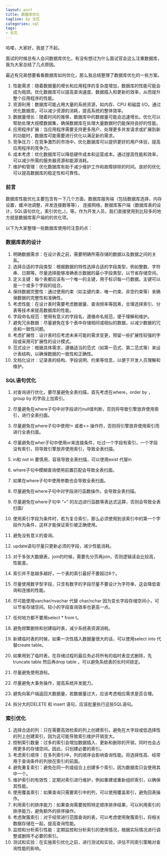 ```yaml
---
layout: post
title: 数据库优化
tagline: by 无花
categories: sql
tags:
- 无花
---
```


哈喽，大家好，我是了不起。  

面试的时候总有人会问数据库优化，有没有想过为什么面试官会这么注重数据库，我为大家总结了几点原因。

最近有兄弟想要看看数据库如何优化，那么我总结整理了数据库优化的一些方案。

1. 性能需求：随着数据量的增长和应用程序的复杂度增加，数据库的性能可能会成为瓶颈。优化数据库可以提高查询速度、数据插入和更新的效率，从而提升整个应用程序的性能。
2. 资源利用：数据库可能占用大量的系统资源，如内存、CPU 和磁盘 I/O。通过优化数据库，可以减少资源的消耗，提高系统的整体效率。
3. 数据量增长：随着时间的推移，数据库中的数据量可能会迅速增长。优化可以帮助处理大规模数据集，确保数据库在处理大量数据时仍能保持良好的性能。
4. 应用程序扩展：当应用程序需要支持更多用户、处理更多并发请求或扩展到新的功能时，数据库可能需要进行优化以满足新的需求。
5. 竞争压力：在竞争激烈的市场中，优化数据库可以提供更好的用户体验，提高应用程序的竞争力。
6. 成本考虑：优化数据库可以降低硬件成本和运营成本。通过提高性能和效率，可以减少所需的服务器资源和能源消耗。
7. 维护和管理：优化数据库有助于减少维护工作和故障排除的时间。良好的优化可以提高数据库的稳定性和可靠性。

<!--more-->

### 前言

数据库性能优化主要包含有一下几个方面，数据库服务端（包括数据库选择，内存设置，缓冲池调整，并发连接数等等）， 连接网络，数据库客户端（数据库表的设计，SQL语句优化，索引优化，)，等。作为开发人员，我们直接使用到比较多的地方就是数据库客户端的的优化项。

以下为大家整理一些数据库使用时注意的点：

### 数据库表的设计

1. 明确数据需求：在设计表之前，需要明确所需存储的数据以及数据之间的关系。
2. 选择合适的字段类型：根据数据的特性选择合适的字段类型，例如整数、字符串、日期等。尽量选择能够准确表示数据的最小字段类型，以节省存储空间。
3. 定义主键：每个表都应该有一个唯一的主键，用于标识每一行数据。主键可以是一个或多个字段的组合。
4. 保持数据完整性：通过使用约束（如主键约束、唯一约束、非空约束等）来确保数据的完整性和准确性。
5. 考虑性能：在设计表时需要考虑数据量、查询频率等因素，合理选择索引、分表等技术来提高数据库的性能。
6. 字段命名规范：使用有意义的字段名，遵循命名规范，便于理解和维护。
7. 避免冗余数据：尽量避免在多个表中存储相同或相似的数据，以减少数据的冗余和一致性问题。
8. 考虑扩展性：设计表时应考虑未来可能的需求变更，预留一些扩展性较强的字段或采用可扩展性的设计模式。
9. 范式设计：根据具体需求，遵循适当的范式（如第一范式、第二范式等）来设计表结构，以确保数据的一致性和正确性。
10. 文档化设计：记录表的结构、字段说明、约束等信息，以便于开发人员理解和维护。



### SQL语句优化

1. 对查询进行优化，要尽量避免全表扫描，首先考虑在where，order by ，group by 的字段上加索引。

2. 尽量避免在where子句中对字段进行null值判断，否则将导致引擎放弃使用索引，进行全表扫面。

3. 尽量避免在where子句中使用!= 或者<> 操作符，否则将引擎放弃使用索引而进行全表扫面。

4. 尽量避免在wher子句中使用or来连接条件，吐过一个字段有索引，一个字段没有索引，将导致引擎放弃使用索引，导致全表扫描。

5. in和 not in 要慎用，容易导致全表扫描，可以使用exist 代替in

6. where子句中模糊查询使用前置匹配会导致全表扫面。

7. 如果在where子句中使用参数也会导致全表扫面。

8. 尽量避免在where子句中对字段进行函数操作。会导致全表扫描。

9. 尽量避免在where子句中 “=” 的左边进行函数等表达式运算，否则会导致全表扫面/

10. 使用索引字段为条件时，若为复合索引，那么必须使用到该索引中的第一个字段作为条件，这样才能保证索引被正确使用。

11. 避免没有意义的查询。

12. update语句尽量只更新必须的字段，减少性能消耗。

13. 对于多张大数据表，join的时候，需要先分页再join，否则逻辑读会比较高，性能差。

14. 索引并不是越多越好，一个表的索引最好不要超过6个。

15. 尽量使用数字型字段，只含有数字的字段尽量不要设计为字符串，这会降低查询和连接的性能。

16. 尽可能使用varchar/nvachar 代替 char/nchar 因为变长字段存储空间小，可以节省存储空间。较小的字段查询效率也更高一点。

17. 任何地方都不要用select * from t。

18. 避免频繁删除和创建临时表，减少系统表资源消耗。

19. 新建临时表的时候，如果一次性插入数据量很大的话，可以使用select into 代替create table。

20. 如果用到了临时表，在存储过程的最后务必将所有的临时表显式删除，先truncate table 然后再drop table 。可以避免系统表的长时间锁定。

21. 尽量避免使用游标。

22. 尽量避免大事务操作，提高系统并发能力。

23. 避免向客户端返回大数据量，若数据量过大，应该考虑相应需求是否合理。

24. 拆分大的DELETE 和 insert 语句，应该批量执行这些SQL语句。

    

### 索引优化

1. 选择合适的列：只在需要高效检索的列上创建索引。避免在大字段或低选择性的列上创建索引，因为这可能导致索引维护开销变大。
2. 控制索引数量：过多的索引会增加数据插入、更新和删除的开销，同时也会占用更多的存储空间。因此，只创建必要的索引。
3. 考虑索引顺序：在多列索引中，列的顺序会影响查询性能。将选择性高、经常用于查询条件的列放在索引的前面。
4. 避免重复索引：避免在同一列或组合上创建多个索引，因为数据库只会使用其中一个。
5. 维护索引的有效性：定期对索引进行维护，例如重建或重新组织索引，以确保其性能。
6. 使用覆盖索引：如果查询只需要索引中的列，可以使用覆盖索引，避免回表操作。
7. 利用索引的排序能力：如果查询需要按照特定顺序排序结果，可以利用索引的排序能力，避免额外的排序操作。
8. 考虑聚簇索引：对于经常进行范围查询的表，可以考虑使用聚簇索引，将相关数据存储在一起，提高查询性能。
9. 监控和分析索引性能：定期监控和分析索引的使用情况，根据实际情况进行调整或删除不必要的索引。
10. 测试和实验：在实施索引优化之前，进行测试和实验，评估不同索引策略对查询性能的影响。





